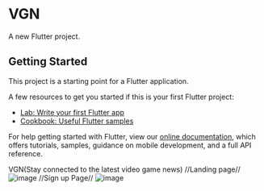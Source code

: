 # VGN

A new Flutter project.

## Getting Started

This project is a starting point for a Flutter application.

A few resources to get you started if this is your first Flutter project:

- [Lab: Write your first Flutter app](https://flutter.dev/docs/get-started/codelab)
- [Cookbook: Useful Flutter samples](https://flutter.dev/docs/cookbook)

For help getting started with Flutter, view our
[online documentation](https://flutter.dev/docs), which offers tutorials,
samples, guidance on mobile development, and a full API reference.

VGN(Stay connected to the latest video game news)
//Landing page//
![image](https://user-images.githubusercontent.com/72686609/150090074-d9623ad8-eb57-43db-baf3-5656ed93c44b.png)
//Sign up Page//
![image](https://user-images.githubusercontent.com/72686609/150090141-12e704ac-ec28-4003-b279-d8f437251e5b.png)


